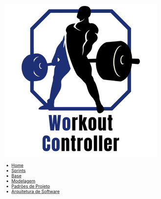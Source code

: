 <a href="">

  ![WoCo - Logo](./assets/images/logo_woco_1.png)
</a>

* [Home](/)
* [Sprints](/sprints/index.md)
* [Base](/Base/index.md)
* [Modelagem](/Modelagem/index.md)
* [Padrões de Projeto](/Padrões%20de%20Projeto/index.md)
* [Arquitetura de Software](/Arquitetura%20de%20Software/index.md)
